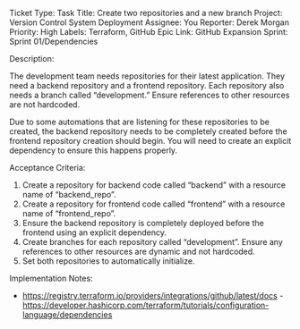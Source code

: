 Ticket Type: Task
Title: Create two repositories and a new branch
Project: Version Control System Deployment
Assignee: You
Reporter: Derek Morgan
Priority: High
Labels: Terraform, GitHub
Epic Link: GitHub Expansion
Sprint: Sprint 01/Dependencies

Description:

The development team needs repositories for their latest application. They need a backend repository and a frontend repository. Each repository also needs a branch called “development.” Ensure references to other resources are not hardcoded.

Due to some automations that are listening for these repositories to be created, the backend repository needs to be completely created before the frontend repository creation should begin. You will need to create an explicit dependency to ensure this happens properly.

Acceptance Criteria:

1. Create a repository for backend code called “backend” with a resource name of “backend_repo”.
2. Create a repository for frontend code called “frontend” with a resource name of “frontend_repo”.
3. Ensure the backend repository is completely deployed before the frontend using an explicit dependency.
4. Create branches for each repository called “development”. Ensure any references to other resources are dynamic and not hardcoded.
5. Set both repositories to automatically initialize.

Implementation Notes:

- https://registry.terraform.io/providers/integrations/github/latest/docs
-https://developer.hashicorp.com/terraform/tutorials/configuration-language/dependencies
